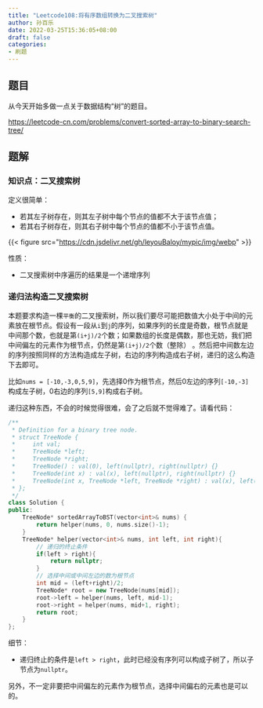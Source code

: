 ```yaml
---
title: "Leetcode108:将有序数组转换为二叉搜索树"
author: 孙百乐
date: 2022-03-25T15:36:05+08:00
draft: false
categories: 
- 刷题
---
```


## 题目

从今天开始多做一点关于数据结构“树”的题目。

https://leetcode-cn.com/problems/convert-sorted-array-to-binary-search-tree/

## 题解

### 知识点：二叉搜索树

定义很简单：

- 若其左子树存在，则其左子树中每个节点的值都不大于该节点值；
- 若其右子树存在，则其右子树中每个节点的值都不小于该节点值。

{{< figure src="https://cdn.jsdelivr.net/gh/leyouBaloy/mypic/img/webp" >}}

性质：

* 二叉搜索树中序遍历的结果是一个递增序列

### 递归法构造二叉搜索树

本题要求构造一棵`平衡`的二叉搜索树，所以我们要尽可能把数值大小处于中间的元素放在根节点。假设有一段从`i`到`j`的序列，如果序列的长度是奇数，根节点就是中间那个数，也就是第`(i+j)/2`个数；如果数组的长度是偶数，那也无妨，我们把中间偏左的元素作为根节点，仍然是第`(i+j)/2`个数（整除） 。然后把中间数左边的序列按照同样的方法构造成左子树，右边的序列构造成右子树，递归的这么构造下去即可。

比如`nums = [-10,-3,0,5,9]`，先选择0作为根节点，然后0左边的序列`[-10,-3]`构成左子树，0右边的序列`[5,9]`构成右子树。

递归这种东西，不会的时候觉得很难，会了之后就不觉得难了。请看代码：

```c++
/**
 * Definition for a binary tree node.
 * struct TreeNode {
 *     int val;
 *     TreeNode *left;
 *     TreeNode *right;
 *     TreeNode() : val(0), left(nullptr), right(nullptr) {}
 *     TreeNode(int x) : val(x), left(nullptr), right(nullptr) {}
 *     TreeNode(int x, TreeNode *left, TreeNode *right) : val(x), left(left), right(right) {}
 * };
 */
class Solution {
public:
    TreeNode* sortedArrayToBST(vector<int>& nums) {
        return helper(nums, 0, nums.size()-1);
    }
    TreeNode* helper(vector<int>& nums, int left, int right){
        // 递归的终止条件
        if(left > right){ 
            return nullptr;
        }
        // 选择中间或中间左边的数为根节点
        int mid = (left+right)/2;
        TreeNode* root = new TreeNode(nums[mid]);
        root->left = helper(nums, left, mid-1);
        root->right = helper(nums, mid+1, right);
        return root;
    }
};
```

细节：

* 递归终止的条件是`left > right`，此时已经没有序列可以构成子树了，所以子节点为`nullptr`。

另外，不一定非要把中间偏左的元素作为根节点，选择中间偏右的元素也是可以的。



